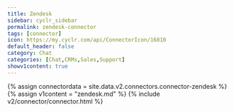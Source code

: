 ```yaml
---
title: Zendesk
sidebar: cyclr_sidebar
permalink: zendesk-connector
tags: [connector]
icon: https://my.cyclr.com/api/ConnectorIcon/16810
default_header: false
category: Chat
categories: [Chat,CRMs,Sales,Support]
showv1content: true
---
```

{% assign connectordata = site.data.v2.connectors.connector-zendesk %}
{% assign v1content = "zendesk.md" %}
{% include v2/connector/connector.html %}	